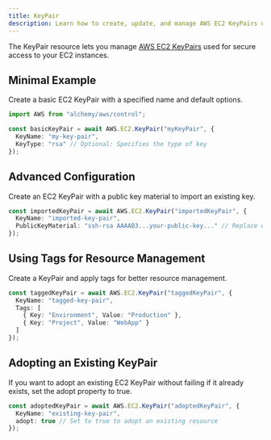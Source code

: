 ```yaml
---
title: KeyPair
description: Learn how to create, update, and manage AWS EC2 KeyPairs using Alchemy Cloud Control.
---
```



The KeyPair resource lets you manage [AWS EC2 KeyPairs](https://docs.aws.amazon.com/ec2/latest/userguide/) used for secure access to your EC2 instances.

## Minimal Example

Create a basic EC2 KeyPair with a specified name and default options.

```ts
import AWS from "alchemy/aws/control";

const basicKeyPair = await AWS.EC2.KeyPair("myKeyPair", {
  KeyName: "my-key-pair",
  KeyType: "rsa" // Optional: Specifies the type of key
});
```

## Advanced Configuration

Create an EC2 KeyPair with a public key material to import an existing key.

```ts
const importedKeyPair = await AWS.EC2.KeyPair("importedKeyPair", {
  KeyName: "imported-key-pair",
  PublicKeyMaterial: "ssh-rsa AAAAB3...your-public-key..." // Replace with your actual public key
});
```

## Using Tags for Resource Management

Create a KeyPair and apply tags for better resource management.

```ts
const taggedKeyPair = await AWS.EC2.KeyPair("taggedKeyPair", {
  KeyName: "tagged-key-pair",
  Tags: [
    { Key: "Environment", Value: "Production" },
    { Key: "Project", Value: "WebApp" }
  ]
});
```

## Adopting an Existing KeyPair

If you want to adopt an existing EC2 KeyPair without failing if it already exists, set the adopt property to true.

```ts
const adoptedKeyPair = await AWS.EC2.KeyPair("adoptedKeyPair", {
  KeyName: "existing-key-pair",
  adopt: true // Set to true to adopt an existing resource
});
```
